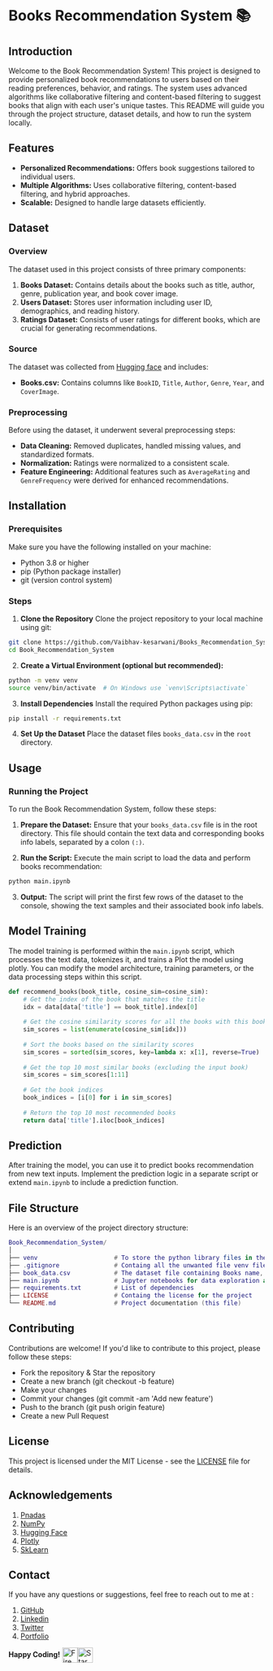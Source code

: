 # Books Recommendation System 📚

## Introduction
Welcome to the Book Recommendation System! This project is designed to provide personalized book recommendations to users based on their reading preferences, behavior, and ratings. The system uses advanced algorithms like collaborative filtering and content-based filtering to suggest books that align with each user's unique tastes. This README will guide you through the project structure, dataset details, and how to run the system locally.

## Features
- **Personalized Recommendations:** Offers book suggestions tailored to individual users.
- **Multiple Algorithms:** Uses collaborative filtering, content-based filtering, and hybrid approaches.
- **Scalable:** Designed to handle large datasets efficiently.

## Dataset

### Overview
The dataset used in this project consists of three primary components:
1. **Books Dataset:** Contains details about the books such as title, author, genre, publication year, and book cover image.
2. **Users Dataset:** Stores user information including user ID, demographics, and reading history.
3. **Ratings Dataset:** Consists of user ratings for different books, which are crucial for generating recommendations.

### Source
The dataset was collected from [Hugging face](https://huggingface.co/datasets/nirajandhakal/goodreads-book-recommend) and includes:
- **Books.csv:** Contains columns like `BookID`, `Title`, `Author`, `Genre`, `Year`, and `CoverImage`.

### Preprocessing
Before using the dataset, it underwent several preprocessing steps:
- **Data Cleaning:** Removed duplicates, handled missing values, and standardized formats.
- **Normalization:** Ratings were normalized to a consistent scale.
- **Feature Engineering:** Additional features such as `AverageRating` and `GenreFrequency` were derived for enhanced recommendations.

## Installation

### Prerequisites
Make sure you have the following installed on your machine:
- Python 3.8 or higher
- pip (Python package installer)
- git (version control system)

### Steps
1. **Clone the Repository**
Clone the project repository to your local machine using git:
```bash
git clone https://github.com/Vaibhav-kesarwani/Books_Recommendation_System.git
cd Book_Recommendation_System
```

2. **Create a Virtual Environment (optional but recommended):**
```bash
python -m venv venv
source venv/bin/activate  # On Windows use `venv\Scripts\activate`
```

3. **Install Dependencies**
Install the required Python packages using pip:
```bash
pip install -r requirements.txt
```

4. **Set Up the Dataset**
Place the dataset files `books_data.csv` in the `root` directory.

## Usage
### Running the Project
To run the Book Recommendation System, follow these steps:

1. **Prepare the Dataset:**
Ensure that your `books_data.csv` file is in the root directory. This file should contain the text data and corresponding books info labels, separated by a colon `(:)`.

2. **Run the Script:**
Execute the main script to load the data and perform books recommendation:
```bash
python main.ipynb
```

3. **Output:**
The script will print the first few rows of the dataset to the console, showing the text samples and their associated book info labels.

## Model Training
The model training is performed within the `main.ipynb` script, which processes the text data, tokenizes it, and trains a Plot the model using plotly. You can modify the model architecture, training parameters, or the data processing steps within this script.
```python
def recommend_books(book_title, cosine_sim=cosine_sim):
    # Get the index of the book that matches the title
    idx = data[data['title'] == book_title].index[0]
    
    # Get the cosine similarity scores for all the books with this book
    sim_scores = list(enumerate(cosine_sim[idx]))
    
    # Sort the books based on the similarity scores
    sim_scores = sorted(sim_scores, key=lambda x: x[1], reverse=True)
    
    # Get the top 10 most similar books (excluding the input book)
    sim_scores = sim_scores[1:11]
    
    # Get the book indices
    book_indices = [i[0] for i in sim_scores]
    
    # Return the top 10 most recommended books
    return data['title'].iloc[book_indices]
```

## Prediction
After training the model, you can use it to predict books recommendation from new text inputs. Implement the prediction logic in a separate script or extend `main.ipynb` to include a prediction function.

## File Structure
Here is an overview of the project directory structure:
```lua
Book_Recommendation_System/
│
├── venv                     # To store the python library files in the virtual env
├── .gitignore               # Containg all the unwanted file venv file and etc.
├── book_data.csv            # The dataset file containing Books name, rating and author name labels
├── main.ipynb               # Jupyter notebooks for data exploration and analysis
├── requirements.txt         # List of dependencies
├── LICENSE                  # Containg the license for the project
└── README.md                # Project documentation (this file)
```

## Contributing
Contributions are welcome! If you'd like to contribute to this project, please follow these steps:

- Fork the repository & Star the repository
- Create a new branch (git checkout -b feature)
- Make your changes
- Commit your changes (git commit -am 'Add new feature')
- Push to the branch (git push origin feature)
- Create a new Pull Request

## License
This project is licensed under the MIT License - see the [LICENSE](https://github.com/Vaibhav-kesarwani/Books_Recommendation_System/blob/main/LICENSE) file for details.

## Acknowledgements
1. [Pnadas](https://pandas.pydata.org/)
2. [NumPy](https://numpy.org/)
3. [Hugging Face](https://huggingface.co/)
4. [Plotly](https://plotly.com/)
5. [SkLearn](https://scikit-learn.org/stable/)

## Contact
If you have any questions or suggestions, feel free to reach out to me at :
1. [GitHub](https://github.com/Vaibhav-kesarwani)
2. [Linkedin](https://www.linkedin.com/in/vaibhav-kesarwani-9b5b35252/)
3. [Twitter](https://twitter.com/Vaibhav_k__)
4. [Portfolio](https://vaibhavkesarwani.vercel.app)

**Happy Coding!** <img src="https://raw.githubusercontent.com/Tarikul-Islam-Anik/Animated-Fluent-Emojis/master/Emojis/Travel%20and%20places/Fire.png" alt="Fire" width="30" align=center /><img src="https://raw.githubusercontent.com/Tarikul-Islam-Anik/Animated-Fluent-Emojis/master/Emojis/Travel%20and%20places/Star.png" alt="Star" width="30" align=center />
